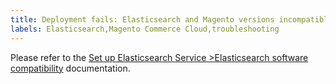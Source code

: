 ```yaml
---
title: Deployment fails: Elasticsearch and Magento versions incompatible
labels: Elasticsearch,Magento Commerce Cloud,troubleshooting
---
```


Please refer to the [Set up Elasticsearch Service >Elasticsearch software compatibility](https://devdocs.magento.com/guides/v2.3/cloud/project/project-conf-files_services-elastic.html#elasticsearch-software-compatibility) documentation.